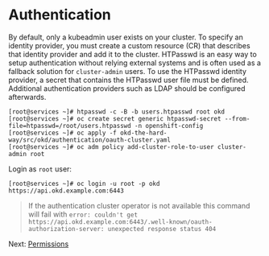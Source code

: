 # Authentication

By default, only a kubeadmin user exists on your cluster. To specify an identity
provider, you must create a custom resource (CR) that describes that identity
provider and add it to the cluster. HTPasswd is an easy way to setup
authentication without relying external systems and is often used as a fallback
solution for `cluster-admin` users. To use the HTPasswd identity provider, a
secret that contains the HTPasswd user file must be defined. Additional
authentication providers such as LDAP should be configured afterwards.

```shell
[root@services ~]# htpasswd -c -B -b users.htpasswd root okd
[root@services ~]# oc create secret generic htpasswd-secret --from-file=htpasswd=/root/users.htpasswd -n openshift-config
[root@services ~]# oc apply -f okd-the-hard-way/src/okd/authentication/oauth-cluster.yaml
[root@services ~]# oc adm policy add-cluster-role-to-user cluster-admin root
```

Login as `root` user:

```shell
[root@services ~]# oc login -u root -p okd https://api.okd.example.com:6443
```

> If the authentication cluster operator is not available this command will fail
> with `error: couldn't get
> https://api.okd.example.com:6443/.well-known/oauth-authorization-server:
> unexpected response status 404`

Next: [Permissions](05-permissions.md)
